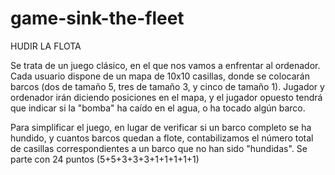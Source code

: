 # game-sink-the-fleet

  HUDIR LA FLOTA
 
  Se trata de un juego clásico, en el que nos vamos a enfrentar al ordenador. Cada usuario dispone de un mapa
  de 10x10 casillas, donde se colocarán barcos (dos de tamaño 5, tres de tamaño 3, y cinco de tamaño 1). 
  Jugador y ordenador irán diciendo posiciones en el mapa, y el jugador opuesto tendrá que indicar si la "bomba"
  ha caído en el agua, o ha tocado algún barco.
  
  Para simplificar el juego, en lugar de verificar si un barco completo se ha hundido, y cuantos barcos quedan a flote,
  contabilizamos el número total de casillas correspondientes a un barco que no han sido "hundidas". Se parte con
  24 puntos (5+5+3+3+3+1+1+1+1+1) 
  
